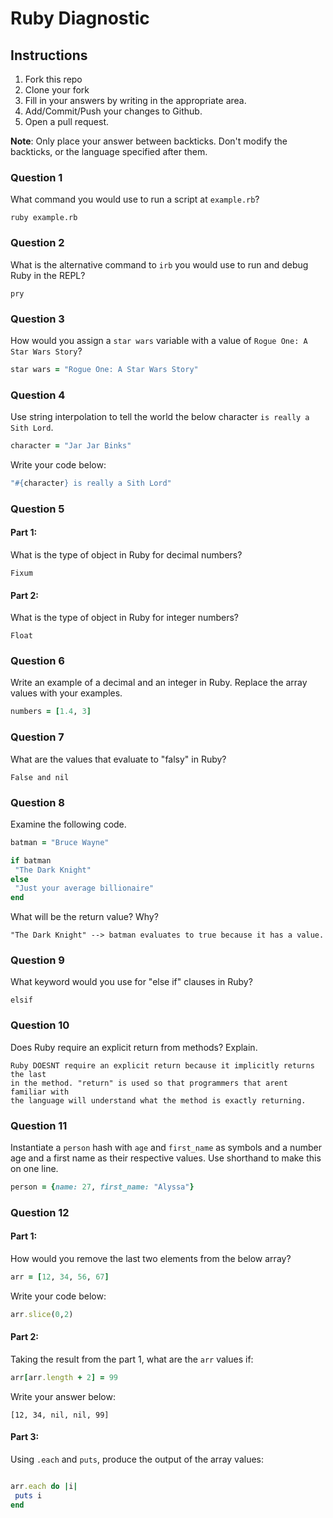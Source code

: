 # Ruby Diagnostic

## Instructions

1. Fork this repo
2. Clone your fork
3. Fill in your answers by writing in the appropriate area.
4. Add/Commit/Push your changes to Github.
5. Open a pull request.

**Note**: Only place your answer between backticks. Don't modify the backticks,
or the language specified after them.

### Question 1
What command you would use to run a script at `example.rb`?

 ```text
 ruby example.rb
 ```

### Question 2
What is the alternative command to `irb` you would use to run and debug Ruby in the REPL?

 ```text
pry
 ```

### Question 3
How would you assign a `star wars` variable with a value of `Rogue One: A Star Wars Story`?

 ```ruby
star wars = "Rogue One: A Star Wars Story"
 ```

### Question 4
Use string interpolation to tell the world the below character `is really a Sith Lord`.
```ruby
character = "Jar Jar Binks"
```

Write your code below:

```ruby
"#{character} is really a Sith Lord"
```

###  Question 5
#### Part 1:
What is the type of object in Ruby for decimal numbers?

 ```text
Fixum
 ```
#### Part 2:
What is the type of object in Ruby for integer numbers?

 ```text
Float
 ```

###  Question 6
Write an example of a decimal and an integer in Ruby. Replace the array values with your examples.

```ruby
numbers = [1.4, 3]
```

### Question 7
What are the values that evaluate to "falsy" in Ruby?

 ```text
 False and nil
 ```

###  Question 8
Examine the following code.

 ```ruby
batman = "Bruce Wayne"

if batman
  "The Dark Knight"
else
  "Just your average billionaire"
end
```
What will be the return value? Why?

 ```text
"The Dark Knight" --> batman evaluates to true because it has a value.
 ```
###  Question 9
What keyword would you use for "else if" clauses in Ruby?

 ```text
elsif
 ```

###  Question 10
Does Ruby require an explicit return from methods? Explain.

 ```text
 Ruby DOESNT require an explicit return because it implicitly returns the last
 in the method. "return" is used so that programmers that arent familiar with
 the language will understand what the method is exactly returning.
 ```

###  Question 11
 Instantiate a `person` hash with `age` and `first_name` as symbols and a number age and a first name as their respective values.
Use shorthand to make this on one line.

 ```ruby
 person = {name: 27, first_name: "Alyssa"}
 ```

### Question 12
#### Part 1:
How would you remove the last two elements from the below array?

 ```ruby
arr = [12, 34, 56, 67]
 ```

Write your code below:

```ruby
arr.slice(0,2)
```

#### Part 2:
Taking the result from the part 1, what are the `arr` values if:
```ruby
arr[arr.length + 2] = 99
```

Write your answer below:

```text
[12, 34, nil, nil, 99]
```

#### Part 3:
Using `.each` and `puts`, produce the output of the array values:

 ```ruby

arr.each do |i|
  puts i
end
 ```
